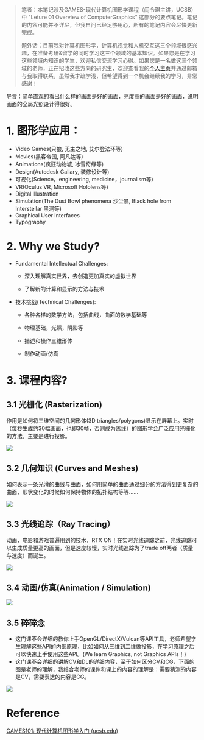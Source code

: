> 笔者：本笔记涉及GAMES-现代计算机图形学课程（闫令琪主讲，UCSB）中 "Leture 01 Overview of ComputerGraphics" 这部分的要点笔记。笔记的内容可能并不详尽，但我自问已经足够用心，所有的笔记内容会尽快更新完成。
> 
> 题外话：目前我对计算机图形学，计算机视觉和人机交互这三个领域很感兴趣，在准备考研&留学的同时学习这三个领域的基本知识。如果您是在学习这些领域内知识的学生，欢迎私信交流学习心得。如果您是一名做这三个领域的老师，正在招收这些方向的研究生，欢迎查看我的[个人主页](https://yulongc.github.io/homepage/)并通过邮箱与我取得联系，虽然我才疏学浅，但希望得到一个机会继续我的学习，非常感谢！

导言：简单直观的看出什么样的画面是好的画面，亮度高的画面是好的画面，说明画面的全局光照设计得很好。

# 1. 图形学应用：

- Video Games(只狼, 无主之地, 艾尔登法环等)
- Movies(黑客帝国, 阿凡达等)
- Animations(疯狂动物城, 冰雪奇缘等)
- Design(Autodesk Gallary, 装修设计等)
- 可视化(Science，engineering, medicine，journalism等)
- VR(Oculus VR, Microsoft Hololens等)
- Digital lllustration
- Simulation(The Dust Bowl phenomena 沙尘暴, Black hole from Interstellar 黑洞等)
- Graphical User Interfaces
- Typography

# 2. Why we Study?

- Fundamental Intellectual Challenges:
  
  - 深入理解真实世界，去创造更加真实的虚拟世界
  
  - 了解新的计算和显示的方法与技术

- 技术挑战(Technical Challenges):
  
  - 各种各样的数学方法，包括曲线，曲面的数学基础等
  
  - 物理基础，光照，阴影等
  
  - 描述和操作三维形体
  
  - 制作动画/仿真

# 3. 课程内容?

## 3.1 光栅化 (Rasterization)

作用是如何将三维空间的几何形体(3D triangles/polygons)显示在屏幕上。实时（每秒生成约30幅画面，也即30帧，否则成为离线）的图形学会广泛应用光栅化的方法，主要是进行投影。

![](https://github.com/Michael-Jetson/ML_DL_CV_with_pytorch/blob/main/GAMES101Notes/Lecture01/Lec01_p0.png)

## 3.2 几何知识 (Curves and Meshes)

如何表示一条光滑的曲线与曲面，如何用简单的曲面通过细分的方法得到更复杂的曲面，形状变化的时候如何保持物体的拓扑结构等等......

![](https://github.com/Michael-Jetson/ML_DL_CV_with_pytorch/blob/main/GAMES101Notes/Lecture01/Lec01_p1.png)

## 3.3 光线追踪（Ray Tracing）

动画，电影和游戏普遍用到的技术，RTX ON！在实时光线追踪之前，光线追踪可以生成质量更高的画面，但是速度较慢，实时光线追踪为了trade off两者（质量与速度）而诞生。

![](https://github.com/Michael-Jetson/ML_DL_CV_with_pytorch/blob/main/GAMES101Notes/Lecture01/Lec01_p2.png)

## 3.4 动画/仿真(Animation / Simulation)

![](https://github.com/Michael-Jetson/ML_DL_CV_with_pytorch/blob/main/GAMES101Notes/Lecture01/Lec01_p3.png)

## 3.5 碎碎念

- 这门课不会详细的教你上手OpenGL/DirectX/Vulcan等API工具，老师希望学生理解这些API的内部原理，比如如何从三维到二维做投影，在学习原理之后可以快速上手使用这些API。(We learn Graphics, not Graphics APIs！)
- 这门课不会详细的讲解CV和DL的详细内容，至于如何区分CV和CG，下面的图是老师的理解，我结合老师的课件和课上的内容的理解是：需要猜测的内容是CV，需要表达的内容是CG。

![](https://github.com/Michael-Jetson/ML_DL_CV_with_pytorch/blob/main/GAMES101Notes/Lecture01/Lec01_p4.png)

# Reference

[GAMES101: 现代计算机图形学入门 (ucsb.edu)](https://link.zhihu.com/?target=https%3A//sites.cs.ucsb.edu/~lingqi/teaching/games101.html)
